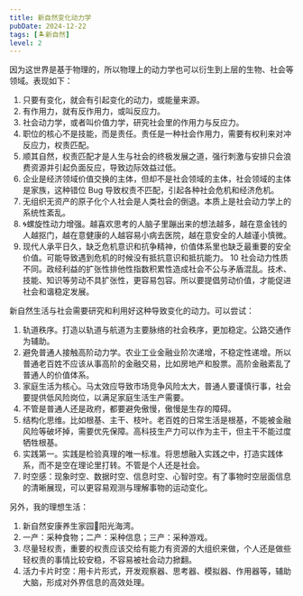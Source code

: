 ```yaml
---
title: 新自然变化动力学
pubDate: 2024-12-22
tags: [🏝新自然]
level: 2
---
```


因为这世界是基于物理的，所以物理上的动力学也可以衍生到上层的生物、社会等领域。表现如下：

1. 只要有变化，就会有引起变化的动力，或能量来源。
2. 有作用力，就有反作用力，或叫反应力。
3. 社会动力学，或者叫价值力学，研究社会里的作用力与反应力。
4. 职位的核心不是技能，而是责任。责任是一种社会作用力，需要有权利来对冲反应力，权责匹配。
5. 顺其自然，权责匹配才是人生与社会的终极发展之道，强行刺激与安排只会浪费资源并引起负面反应，导致边际效益过低。
6. 企业是经济领域价值交换的主体，但却不是社会领域的主体，社会领域的主体是家族，这种错位 Bug 导致权责不匹配，引起各种社会危机和经济危机。
7. 无组织无资产的原子化个人社会是人类社会的倒退。本质上是社会动力学上的系统性紊乱。
8. 🌀螺旋性动力增强。越喜欢思考的人脑子里蹦出来的想法越多，越在意金钱的人越抠门，越在意健康的人越容易小病去医院，越在意安全的人越谨小慎微。
9. 现代人承平日久，缺乏危机意识和抗争精神，价值体系里也缺乏最重要的安全价值。可能导致遇到危机的时候没有抵抗意识和抵抗能力。
10 社会动力性质不同。政经利益的扩张性排他性指数积累性造成社会不公与矛盾混乱。技术、技能、知识等劳动不具扩张性，更容易包容。所以要提倡劳动价值，才能促进社会和谐稳定发展。


新自然生活与社会需要研究和利用好这种导致变化的动力。可以尝试：

1. 轨道秩序。打造以轨道与航道为主要脉络的社会秩序，更加稳定。公路交通作为辅助。
2. 避免普通人接触高阶动力学。农业工业金融业阶次递增，不稳定性递增。所以普通老百姓不应该从事高阶的金融交易，比如房地产和股票。高阶金融紊乱了普通人的价值体系。
3. 家庭生活为核心。马太效应导致市场竞争风险太大，普通人要谨慎行事，社会要提供低风险岗位，以满足家庭生活生产需要。
4. 不管是普通人还是政府，都要避免傲慢，傲慢是生存的障碍。
5. 结构化思维。比如根基、主干、枝叶。老百姓的日常生活是根基，不能被金融风险等破坏掉，需要优先保障。高科技生产力可以作为主干，但主干不能过度牺牲根基。
6. 实践第一。实践是检验真理的唯一标准。将思想融入实践之中，打造实践体系，而不是空在理论里打转。不管是个人还是社会。
7. 时空感：现象时空、数据时空、信息时空、心智时空。有了事物时空层面信息的清晰展现，可以更容易观测与理解事物的运动变化。

另外，我的理想生活：

1. 新自然安康养生家园🌅阳光海湾。
2. 一产：采种食物；二产：采种信息；三产：采种游戏。
3. 尽量轻权责，重要的权责应该交给有能力有资源的大组织来做，个人还是做些轻权责的事情比较安稳，不容易被社会动力掀翻。
4. 活力卡片时空：用卡片形式，开发观察器、思考器、模拟器、作用器等，辅助大脑，形成对外界信息的高效处理。
